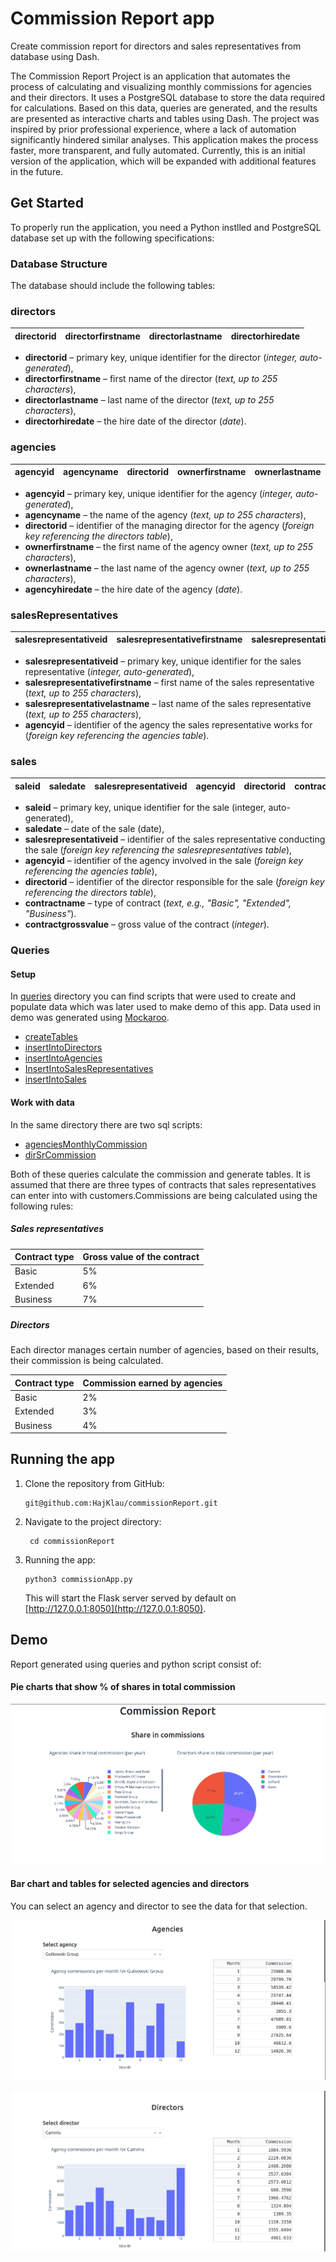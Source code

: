 # Commission Report app

Create commission report for directors and sales representatives from database using Dash.

The Commission Report Project is an application that automates the process of calculating and visualizing monthly commissions for agencies and their directors. It uses a PostgreSQL database to store the data required for calculations. Based on this data, queries are generated, and the results are presented as interactive charts and tables using Dash. The project was inspired by prior professional experience, where a lack of automation significantly hindered similar analyses. This application makes the process faster, more transparent, and fully automated. Currently, this is an initial version of the application, which will be expanded with additional features in the future.

## Get Started
To properly run the application, you need a Python instlled and PostgreSQL database set up with the following specifications:

### Database Structure

The database should include the following tables:

### directors
| directorid | directorfirstname | directorlastname | directorhiredate |
|------------|-------------------|------------------|------------------|
- **directorid** – primary key, unique identifier for the director (*integer, auto-generated*),
- **directorfirstname** – first name of the director (*text, up to 255 characters*),
- **directorlastname** – last name of the director (*text, up to 255 characters*),
- **directorhiredate** – the hire date of the director (*date*).

### agencies
| agencyid | agencyname | directorid | ownerfirstname | ownerlastname | agencyhiredate |
|----------|------------|------------|----------------|---------------|----------------|
- **agencyid** – primary key, unique identifier for the agency (*integer, auto-generated*),
- **agencyname** – the name of the agency (*text, up to 255 characters*),
- **directorid** – identifier of the managing director for the agency (*foreign key referencing the directors table*),
- **ownerfirstname** – the first name of the agency owner (*text, up to 255 characters*),
- **ownerlastname** – the last name of the agency owner (*text, up to 255 characters*),
- **agencyhiredate** – the hire date of the agency (*date*).

### salesRepresentatives
| salesrepresentativeid | salesrepresentativefirstname | salesrepresentativelastname | agencyid |
|-----------------------|------------------------------|-----------------------------|----------|
- **salesrepresentativeid** – primary key, unique identifier for the sales representative (*integer, auto-generated*),
- **salesrepresentativefirstname** – first name of the sales representative (*text, up to 255 characters*),
- **salesrepresentativelastname** – last name of the sales representative (*text, up to 255 characters*),
- **agencyid** – identifier of the agency the sales representative works for (*foreign key referencing the agencies table*).
  
### sales
| saleid | saledate | salesrepresentativeid | agencyid | directorid | contractname | contractgrossvalue |
|--------|----------|-----------------------|----------|------------|--------------|--------------------|
- **saleid** – primary key, unique identifier for the sale (integer, auto-generated),
- **saledate** – date of the sale (date),
- **salesrepresentativeid** – identifier of the sales representative conducting the sale (*foreign key referencing the salesrepresentatives table*),
- **agencyid** – identifier of the agency involved in the sale (*foreign key referencing the agencies table*),
- **directorid** – identifier of the director responsible for the sale (*foreign key referencing the directors table*),
- **contractname** – type of contract (*text, e.g., "Basic", "Extended", "Business"*).
- **contractgrossvalue** – gross value of the contract (*integer*).

### Queries

#### Setup
In [queries](queries/ "queries") directory you can find scripts that were used to create and populate data which was later used to make demo of this app.
Data used in demo was generated using [Mockaroo](https://www.mockaroo.com/).

- [createTables](queries/createTables.sql)
- [insertIntoDirectors](queries/insertIntoDirectors.sql)
- [insertIntoAgencies](queries/insertIntoAgencies.sql)
- [InsertIntoSalesRepresentatives](queries/InsertIntoSalesRepresentatives.sql)
- [insertIntoSales](queries/insertIntoSales.sql)

#### Work with data
In the same directory there are two sql scripts:
- [agenciesMonthlyCommission](queries/agenciesMonthlyCommission.sql)
- [dirSrCommission](queries/dirSrCommission.sql)

Both of these queries calculate the commission and generate tables. It is assumed that there are three types of contracts that sales representatives can enter into with customers.Commissions are being calculated using the following rules:

##### Sales representatives

| Contract type |  Gross value of the contract  |
|---------------|-------------------------------|
| Basic         |               5%              |
| Extended      |               6%              |
| Business      |               7%              |

##### Directors

Each director manages certain number of agencies, based on their results, their commission is being calculated.

| Contract type | Commission earned by agencies |
|---------------|-------------------------------|
| Basic         |               2%              |
| Extended      |               3%              |
| Business      |               4%              |

## Running the app

1. Clone the repository from GitHub:
    ```
    git@github.com:HajKlau/commissionReport.git
    ```
2. Navigate to the project directory:
    ```
     cd commissionReport
    ```
3. Running the app:
    ```
    python3 commissionApp.py
    ```
    This will start the Flask server served by default on [http://127.0.0.1:8050](http://127.0.0.1:8050).

## Demo

Report generated using queries and python script consist of:

#### Pie charts that show % of shares in total commission
![Share in commissions](screenshots/share_in_commissions.png "Share in commissions")

#### Bar chart and tables for selected agencies and directors

You can select an agency and director to see the data for that selection.

![Agencies commission](screenshots/agencies_commission.png "Agencies commission")

![Directors commission](screenshots/directors_commission.png "Directors commission")
